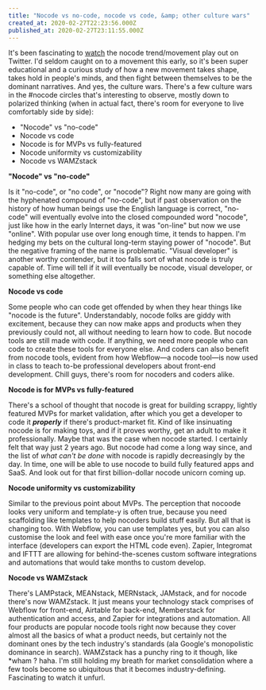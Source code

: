 ```yaml
---
title: "Nocode vs no-code, nocode vs code, &amp; other culture wars"
created_at: 2020-02-27T22:23:56.000Z
published_at: 2020-02-27T23:11:55.000Z
---
```

It's been fascinating to [watch](https://twitter.com/bentossell/status/1232642613095882752?s=21) the nocode trend/movement play out on Twitter. I'd seldom caught on to a movement this early, so it's been super educational and a curious study of how a new movement takes shape, takes hold in people's minds, and then fight between themselves to be the dominant narratives. And yes, the culture wars. There's a few culture wars in the #nocode circles that's interesting to observe, mostly down to polarized thinking (when in actual fact, there's room for everyone to live comfortably side by side):

  

*   "Nocode" vs "no-code"
*   Nocode vs code
*   Nocode is for MVPs vs fully-featured
*   Nocode uniformity vs customizability 
*   Nocode vs WAMZstack

  

**"Nocode" vs "no-code"**

Is it "no-code", or "no code", or "nocode"? Right now many are going with the hyphenated compound of "no-code", but if past observation on the history of how human beings use the English language is correct, "no-code" will eventually evolve into the closed compounded word "nocode", just like how in the early Internet days, it was "on-line" but now we use "online". With popular use over long enough time, it tends to happen. I'm hedging my bets on the cultural long-term staying power of "nocode". But the negative framing of the name is problematic. "Visual developer" is another worthy contender, but it too falls sort of what nocode is truly capable of. Time will tell if it will eventually be nocode, visual developer, or something else altogether.

  

**Nocode vs code**

Some people who can code get offended by when they hear things like "nocode is the future". Understandably, nocode folks are giddy with excitement, because they can now make apps and products when they previously could not, all without needing to learn how to code. But nocode tools are still made with code. If anything, we need more people who can code to create these tools for everyone else. And coders can also benefit from nocode tools, evident from how Webflow—a nocode tool—is now used in class to teach to-be professional developers about front-end development. Chill guys, there's room for nocoders and coders alike. 

  

**Nocode is for MVPs vs fully-featured**

There's a school of thought that nocode is great for building scrappy, lightly featured MVPs for market validation, after which you get a developer to code it _**properly**_ if there's product-market fit. Kind of like insinuating nocode is for making toys, and if it proves worthy, get an adult to make it professionally. Maybe that was the case when nocode started. I certainly felt that way just 2 years ago. But nocode had come a long way since, and the list of _what can't be done_ with nocode is rapidly decreasingly by the day. In time, one will be able to use nocode to build fully featured apps and SaaS. And look out for that first billion-dollar nocode unicorn coming up.

  

**Nocode uniformity vs customizability** 

Similar to the previous point about MVPs. The perception that nocoode looks very uniform and template-y is often true, because you need scaffolding like templates to help nocoders build stuff easily. But all that is changing too. With Webflow, you can use templates yes, but you can also customise the look and feel with ease once you're more familiar with the interface (developers can export the HTML code even). Zapier, Integromat and IFTTT are allowing for behind-the-scenes custom software integrations and automations that would take months to custom develop. 

  

**Nocode vs WAMZstack**

There's LAMPstack, MEANstack, MERNstack, JAMstack, and for nocode there's now WAMZstack. It just means your technology stack comprises of Webflow for front-end, Airtable for back-end, Memberstack for authentication and access, and Zapier for integrations and automation. All four products are popular nocode tools right now because they cover almost all the basics of what a product needs, but certainly not the dominant ones by the tech industry's standards (ala Google's monopolistic dominance in search). WAMZstack has a punchy ring to it though, like \*wham ? haha. I'm still holding my breath for market consolidation where a few tools become so ubiquitous that it becomes industry-defining. Fascinating to watch it unfurl.
